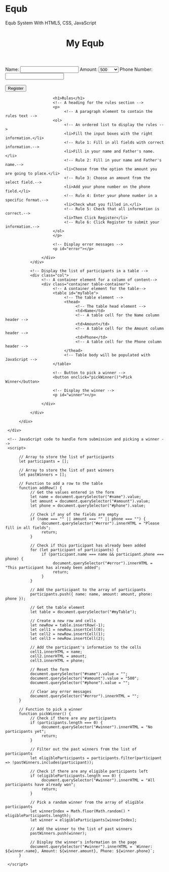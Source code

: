 # Equb
Equb System With HTML5, CSS, JavaScript


<!DOCTYPE html>
<!-- Specifies that this is an HTML5 document -->
<html lang="en">
<!-- The root element of the page, specifies the language of the page -->

<head>
     <!-- Contains metadata and other information about the page -->
     <meta charset="UTF-8">
     <!-- Specifies the character encoding of the page -->
     <meta name="viewport" content="width=device-width, initial-scale=1.0">
     <!-- Specifies the viewport settings for responsive design -->
     <title>My Equb</title>
     <!-- Specifies the title of the page -->
     <link rel="stylesheet" href="Style.css">
     <!-- Links to an external CSS file to style the page -->
</head>

<body>
     <!-- Contains the main content of the page -->
     <div class="container whole-container">
          <!-- A container element for the whole page -->
          <div class="container header-main">
               <!-- A container element for the header -->
               <header>
                    <!-- The header element -->
                    <h1>My Equb</h1>
                    <!-- The main heading of the page -->
               </header>
          </div>
          <div class="row p-4 container">
               <!-- A container element for a row of content -->
               <div class="col">
                    <!-- A container element for a column of content -->
                    <div class="container form-container">
                         <!-- A container element for the form -->
                         <div class="form">
                              <!-- The form element -->
                              <label for="name">Name: </label>
                              <!-- A label for the name input field -->
                              <input type="text" name="name" id="name" required>
                              <!-- An input field for the participant's name, required to submit the form -->
                              <label for="amount">Amount: </label>
                              <!-- A label for the amount select field -->
                              <select id="amount">
                                   <!-- A select field for the participant's amount of money -->
                                   <option value="500">500</option>
                                   <!-- An option for 500 -->
                                   <option value="1000">1000</option>
                                   <!-- An option for 1000 -->
                                   <option value="5000">5000</option>
                                   <!-- An option for 5000 -->
                                   <option value="10000">10,000</option>
                                   <!-- An option for 10000 -->
                              </select>
                              <label for="phone">Phone Number: </label>
                              <!-- A label for the phone input field -->
                              <input type="tel" name="phone" id="phone" pattern="[0-9]{3}-[0-9]{2}-[0-9]{3}"
                                   required><br><br>
                              <!-- An input field for the participant's phone number, required to submit the form, uses a pattern to ensure that the phone number is entered in a specific format -->
                              <button onclick="addRow()">Register</button>
                              <!-- A button to submit the form and add the participant to the list, calls the addRow function when clicked -->
                         </div>

                         <h1>Rules</h1>
                         <!-- A heading for the rules section -->
                         <p>
                              <!-- A paragraph element to contain the rules text -->
                         <ol>
                              <!-- An ordered list to display the rules -->
                              <li>Fill the input boxes with the right information.</li>
                              <!-- Rule 1: Fill in all fields with correct information.-->
                              <li>Fill in your name and Father's name.</li>
                              <!-- Rule 2: Fill in your name and Father's name.-->
                              <li>Choose from the option the amount you are going to place.</li>
                              <!-- Rule 3: Choose an amount from the select field.-->
                              <li>Add your phone number on the phone field.</li>
                              <!-- Rule 4: Enter your phone number in a specific format.-->
                              <li>Check what you filled in.</li>
                              <!-- Rule 5: Check that all information is correct.-->
                              <li>Then Click Register</li>
                              <!-- Rule 6: Click Register to submit your information.-->
                         </ol>
                         </p>

                         <!-- Display error messages -->
                         <p id="error"></p>

                    </div>
               </div>

               <!-- Display the list of participants in a table -->
               <div class="col">
                    <!-- A container element for a column of content-->
                    <div class="container table-container">
                         <!-- A container element for the table-->
                         <table id="myTable">
                              <!-- The table element -->
                              <thead>
                                   <!-- The table head element -->
                                   <td>Name</td>
                                   <!-- A table cell for the Name column header -->
                                   <td>Amount</td>
                                   <!-- A table cell for the Amount column header -->
                                   <td>Phone</td>
                                   <!-- A table cell for the Phone column header -->
                              </thead>
                              <!-- Table body will be populated with JavaScript -->
                         </table>

                         <!-- Button to pick a winner -->
                         <button onclick="pickWinner()">Pick Winner</button>

                         <!-- Display the winner -->
                         <p id="winner"></p>

                    </div>

               </div>

          </div>

     </div>

     <!-- JavaScript code to handle form submission and picking a winner -->
     <script>

          // Array to store the list of participants
          let participants = [];

          // Array to store the list of past winners
          let pastWinners = [];

          // Function to add a row to the table
          function addRow() {
               // Get the values entered in the form
               let name = document.querySelector("#name").value;
               let amount = document.querySelector("#amount").value;
               let phone = document.querySelector("#phone").value;

               // Check if any of the fields are empty
               if (name === "" || amount === "" || phone === "") {
                    document.querySelector("#error").innerHTML = "Please fill in all fields";
                    return;
               }

               // Check if this participant has already been added
               for (let participant of participants) {
                    if (participant.name === name && participant.phone === phone) {
                         document.querySelector("#error").innerHTML = "This participant has already been added";
                         return;
                    }
               }

               // Add the participant to the array of participants
               participants.push({ name: name, amount: amount, phone: phone });

               // Get the table element
               let table = document.querySelector("#myTable");

               // Create a new row and cells
               let newRow = table.insertRow(-1);
               let cell1 = newRow.insertCell(0);
               let cell2 = newRow.insertCell(1);
               let cell3 = newRow.insertCell(2);

               // Add the participant's information to the cells
               cell1.innerHTML = name;
               cell2.innerHTML = amount;
               cell3.innerHTML = phone;

               // Reset the form
               document.querySelector("#name").value = "";
               document.querySelector("#amount").value = "500";
               document.querySelector("#phone").value = "";

               // Clear any error messages
               document.querySelector("#error").innerHTML = "";
          }

          // Function to pick a winner
          function pickWinner() {
               // Check if there are any participants
               if (participants.length === 0) {
                    document.querySelector("#winner").innerHTML = "No participants yet";
                    return;
               }

               // Filter out the past winners from the list of participants
               let eligibleParticipants = participants.filter(participant => !pastWinners.includes(participant));

               // Check if there are any eligible participants left
               if (eligibleParticipants.length === 0) {
                    document.querySelector("#winner").innerHTML = "All participants have already won";
                    return;
               }

               // Pick a random winner from the array of eligible participants
               let winnerIndex = Math.floor(Math.random() * eligibleParticipants.length);
               let winner = eligibleParticipants[winnerIndex];

               // Add the winner to the list of past winners
               pastWinners.push(winner);

               // Display the winner's information on the page
               document.querySelector("#winner").innerHTML = `Winner: ${winner.name}, Amount: ${winner.amount}, Phone: ${winner.phone}`;
          }

     </script>

</body>

</html>
